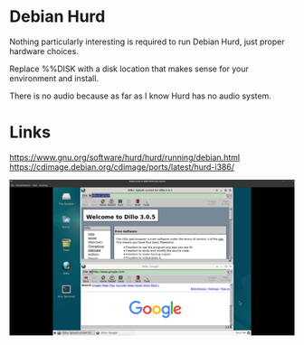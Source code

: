 # Debian Hurd
Nothing particularly interesting is required to run Debian Hurd, just proper hardware choices.

Replace %%DISK with a disk location that makes sense for your environment and install.
  
There is no audio because as far as I know Hurd has no audio system.  
  
# Links
https://www.gnu.org/software/hurd/hurd/running/debian.html  
https://cdimage.debian.org/cdimage/ports/latest/hurd-i386/  
  
![screenshot](https://github.com/jmontleon/libvirt-configs/blob/main/Debian-Hurd/screenshot.png?raw=true)
